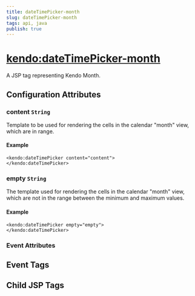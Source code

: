 ```yaml
---
title: dateTimePicker-month
slug: dateTimePicker-month
tags: api, java
publish: true
---
```


# <kendo:dateTimePicker-month>
A JSP tag representing Kendo Month.

## Configuration Attributes


### content `String`

Template to be used for rendering the cells in the calendar "month" view, which are in range.

#### Example
    <kendo:dateTimePicker content="content">
    </kendo:dateTimePicker>



### empty `String`

The template used for rendering the cells in the calendar "month" view, which are not in the range between
the minimum and maximum values.

#### Example
    <kendo:dateTimePicker empty="empty">
    </kendo:dateTimePicker>



### Event Attributes

## Event Tags


## Child JSP Tags

